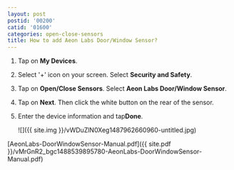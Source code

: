 ```yaml
---
layout: post
postid: '00200'
catid: '01600'
categories: open-close-sensors
title: How to add Aeon Labs Door/Window Sensor?
---
```


1. Tap on **My Devices**.

2. Select '+' icon on your screen. Select **Security and Safety**.

3. Tap on **Open/Close Sensors**. Select **Aeon Labs Door/Window Sensor**.

4. Tap on **Next**. Then click the white button on the rear of the sensor.

5. Enter the device information and tap**Done**.

    ![]({{ site.img }}/vWDuZlN0Xeg1487962660960-untitled.jpg)

[AeonLabs-DoorWindowSensor-Manual.pdf]({{ site.pdf }}/vMrGnR2_bgc1488539895780-AeonLabs-DoorWindowSensor-Manual.pdf)